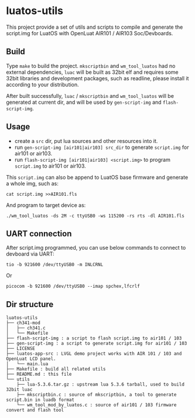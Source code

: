 # luatos-utils

This project provide a set of utils and scripts to compile and generate the script.img for LuatOS with OpenLuat AIR101 / AIR103 Soc/Devboards.

## Build
Type `make` to build the project. `mkscriptbin` and `wm_tool_luatos` had no external dependencies, `luac` will be built as 32bit elf and requires some 32bit libraries and development packages, such as readline, please install it according to your distribution.

After built successfully, `luac` / `mkscriptbin` and `wm_tool_luatos` will be generated at current dir, and will be used by `gen-script-img` and `flash-script-img`.

## Usage
- create a `src` dir, put lua sources and other resources into it.
- run `gen-script-img [air101|air103] src_dir` to generate `script.img` for air101 or air103.
- run `flash-script-img [air101|air103] <script.img>` to program `script.img` to air101 or air103.

This `script.img` can also be append to LuatOS base firmware and generate a whole img, such as:
```
cat script.img >>AIR101.fls
```

And program to target device as:
```
./wm_tool_luatos -ds 2M -c ttyUSB0 -ws 115200 -rs rts -dl AIR101.fls
```

## UART connection
After script.img programmed, you can use below commands to connect to devboard via UART:

```
tio -b 921600 /dev/ttyUSB0 -m INLCRNL
```
Or

```
picocom -b 921600 /dev/ttyUSB0 --imap spchex,lfcrlf
```

## Dir structure
```
luatos-utils
├── ch341-mod
│   ├── ch341.c
│   └── Makefile
├── flash-script-img : a script to flash script.img to air101 / 103
├── gen-script-img : a script to generate script.img for air101 / 103
├── LICENSE
├── luatos-app-src : LVGL demo project works with AIR 101 / 103 and OpenLuat LCD panel.
│   └── main.lua
├── Makefile : build all related utils
├── README.md : this file
└── utils
    ├── lua-5.3.6.tar.gz : upstream lua 5.3.6 tarball, used to build 32bit luac
    ├── mkscriptbin.c : source of mkscriptbin, a tool to generate script.bin in luadb format
    └── wm_tool_mod_by_luatos.c : source of air101 / 103 firmware convert and flash tool
```
